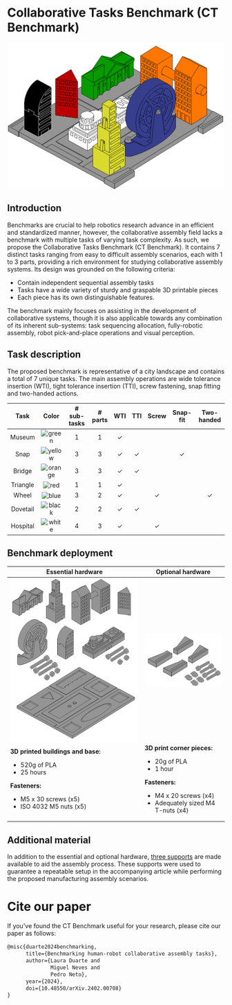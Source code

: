 # Collaborative Tasks Benchmark (CT Benchmark)
<p align="center">
  <img alt='Assembled benchmark' src="images/Assembled_Benchmark.png" width="800">  
</p>

## Introduction
Benchmarks are crucial to help robotics research advance in an efficient and standardized manner, however, the collaborative assembly field lacks a benchmark with multiple tasks of varying task complexity. As such, we propose the Collaborative Tasks Benchmark (CT Benchmark). It contains 7 distinct tasks ranging from easy to difficult assembly scenarios, each with 1 to 3 parts, providing a rich environment for studying collaborative assembly systems. Its design was grounded on the following criteria:

- Contain independent sequential assembly tasks 
- Tasks have a wide variety of sturdy and graspable 3D printable pieces
- Each piece has its own distinguishable features. 

The benchmark mainly focuses on assisting in the development of collaborative systems, though it is also applicable towards
any combination of its inherent sub-systems: task sequencing allocation, fully-robotic assembly, robot pick-and-place operations and visual perception.

## Task description
The proposed benchmark is representative of a city landscape and contains a total of 7 unique tasks. The main assembly operations are wide tolerance insertion (WTI), tight tolerance insertion (TTI), screw fastening, snap fitting and two-handed actions.

| Task     | Color                                                                                           | # sub-tasks | # parts | WTI   | TTI   | Screw | Snap-fit | Two-handed |
| :------: | :---------------------------------------------------------------------------------------------: | :---------: | :-----: | :---: | :---: | :---: | :------: | :--------: |
| Museum   | <img valign='middle' alt='green' src='https://readme-swatches.vercel.app/089b00?style=round'/>  | 1           | 1       | ✓     |       |       |          |            |
| Snap     | <img valign='middle' alt='yellow' src='https://readme-swatches.vercel.app/d9d92e?style=round'/> | 3           | 3       | ✓     | ✓     |       | ✓       |            |
| Bridge   | <img valign='middle' alt='orange' src='https://readme-swatches.vercel.app/ff7700?style=round'/> | 3           | 3       | ✓     | ✓     |       |          |            |
| Triangle | <img valign='middle' alt='red' src='https://readme-swatches.vercel.app/bb0000?style=round'/>    | 1           | 1       | ✓     |       |       |          |            |
| Wheel    | <img valign='middle' alt='blue' src='https://readme-swatches.vercel.app/363e8e?style=round'/>   | 3           | 2       | ✓     |       | ✓     |          | ✓          |
| Dovetail | <img valign='middle' alt='black' src='https://readme-swatches.vercel.app/000000?style=round'/>  | 2           | 2       | ✓     | ✓     |       |          |            |
| Hospital | <img valign='middle' alt='white' src='https://readme-swatches.vercel.app/f2f2f2?style=round'/>  | 4           | 3       | ✓     |       | ✓     |          |            |

## Benchmark deployment

<table>
  <thead>
    <tr>
      <th>Essential hardware</th>
      <th>Optional hardware</th>
    </tr>
  </thead>
  <tbody>
    <tr>
      <td>
        <img align="left" alt='Essential Hardware' src="images/Essential_Hardware.png" width="500">
      </td>
      <td>
        <img align="left" alt='Optional Hardware' src="images/Optional_Hardware.png" width="250">
      </td>
    </tr>
    <tr>
      <td>
        <b>3D printed buildings and base:</b>
        <ul>
          <li>520g of PLA</li>
          <li>25 hours</li>
        </ul>
        <b>Fasteners:</b>
        <ul>
          <li>M5 x 30 screws (x5)</li>
          <li>ISO 4032 M5 nuts (x5)</li>
        </ul>
      </td>
      <td>
        <b>3D print corner pieces:</b>
        <ul>
            <li>20g of PLA</li>
            <li>1 hour</li>
          </ul>
          <b>Fasteners:</b>
          <ul>
            <li>M4 x 20 screws (x4)</li>
            <li>Adequately sized M4 T-nuts (x4)</li>
          </ul>
      </td>
    </tr>
  </tbody>
</table>

## Additional material
In addition to the essential and optional hardware, <a href="aditional_stl_files">three supports</a> are made available to aid the assembly process. 
These supports were used to guarantee a repeatable setup in the accompanying article while performing the proposed manufacturing assembly scenarios.

# Cite our paper
If you've found the CT Benchmark useful for your research, please cite our paper as follows:

```
@misc{duarte2024benchmarking,
      title={Benchmarking human-robot collaborative assembly tasks}, 
      author={Laura Duarte and 
              Miguel Neves and 
              Pedro Neto},
      year={2024},
      doi={10.48550/arXiv.2402.00708}
}
```
